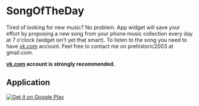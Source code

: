 ﻿SongOfTheDay
=============
Tired of looking for new music? No problem. App widget will save  your effort by proposing a new song from your phone music collection every day at 7 o'clock (widget isn't yet that smart). To listen to the song you need to have [vk.com](vk.com) account. Feel free to contact me on prehistoric2003 at gmail.com.

**[vk.com](vk.com) account is strongly recommended.**

Application
------

<a href="https://play.google.com/store/apps/details?id=ru.vang.songoftheday">
  <img alt="Get it on Google Play"
       src="http://www.android.com/images/brand/get_it_on_play_logo_small.png" />
</a>
